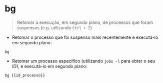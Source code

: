 # bg

> Retomar a execução, em segundo plano, de processos que foram suspensos (e.g. utilizando `Ctrl + Z`) 

- Retomar o processo que foi suspenso mais recentemente e executá-lo em segundo plano:

`bg`

- Retomar um processo especifico (utilizando `jobs -l` para obter o seu ID), e executá-lo em segundo plano: 

`bg {{id_processo}}`
